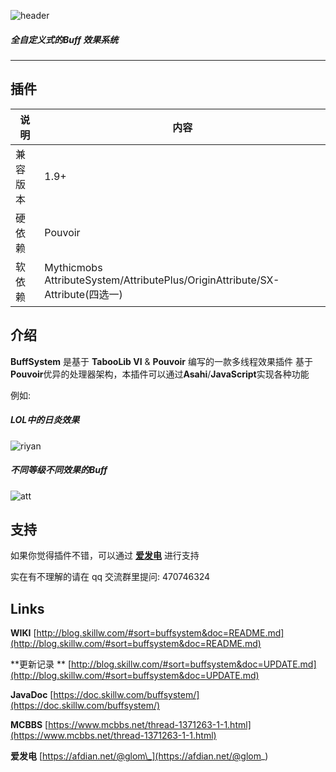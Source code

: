 ![header](images/Buff_header.png)

##### **全自定义式**的**Buff 效果系统**

---

## 插件

| 说明   | 内容                                                                         |
|------|----------------------------------------------------------------------------|
| 兼容版本 | 1.9+                                                                       |
| 硬依赖  | Pouvoir                                                                    |
| 软依赖  | Mythicmobs AttributeSystem/AttributePlus/OriginAttribute/SX-Attribute(四选一) |

## 介绍

**BuffSystem** 是基于 **TabooLib VI** & **Pouvoir** 编写的一款多线程效果插件
基于**Pouvoir**优异的处理器架构，本插件可以通过**Asahi**/**JavaScript**实现各种功能

例如:

##### LOL中的日炎效果

![riyan](images/buff_riyan.gif)

##### 不同等级不同效果的Buff

![att](images/buff_att.gif)

## 支持

如果你觉得插件不错，可以通过 [**爱发电**](https://afdian.net/@glom_) 进行支持

实在有不理解的请在 qq 交流群里提问: 470746324

## Links

**WIKI** [http://blog.skillw.com/#sort=buffsystem&doc=README.md](http://blog.skillw.com/#sort=buffsystem&doc=README.md)

**更新记录
** [http://blog.skillw.com/#sort=buffsystem&doc=UPDATE.md](http://blog.skillw.com/#sort=buffsystem&doc=UPDATE.md)

**JavaDoc** [https://doc.skillw.com/buffsystem/](https://doc.skillw.com/buffsystem/)

**MCBBS** [https://www.mcbbs.net/thread-1371263-1-1.html](https://www.mcbbs.net/thread-1371263-1-1.html)

**爱发电** [https://afdian.net/@glom\_](https://afdian.net/@glom_)
